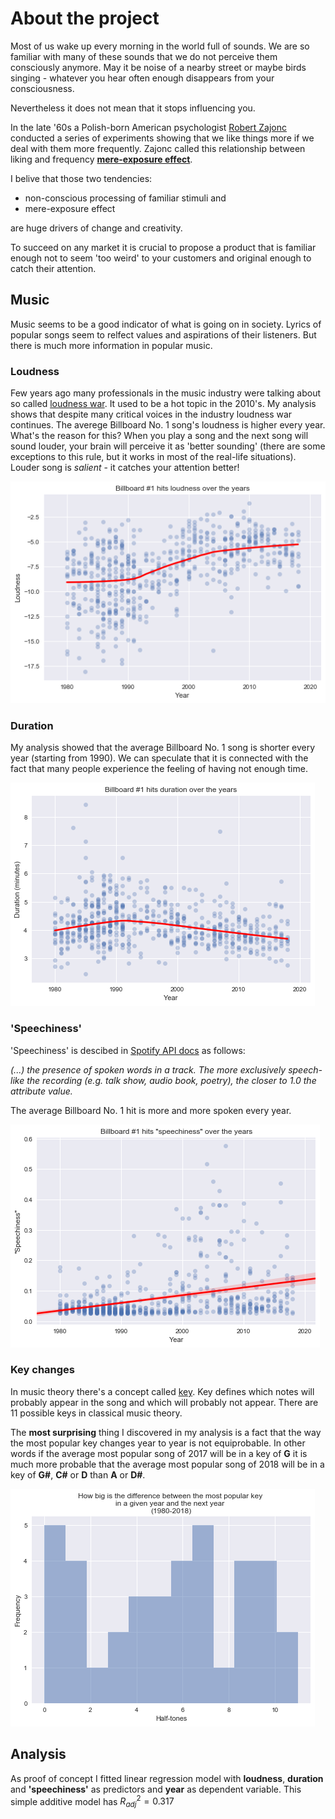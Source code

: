# About the project

Most of us wake up every morning in the world full of sounds. 
We are so familiar with many of these sounds that we do not perceive them consciously anymore.
May it be noise of a nearby street or maybe birds singing - whatever you hear often enough disappears from your consciousness.

Nevertheless it does not mean that it stops influencing you.

In the late '60s a Polish-born American psychologist [Robert Zajonc](https://en.wikipedia.org/wiki/Robert_Zajonc) conducted a series of experiments showing that we like things more if we deal with them more frequently. Zajonc called this relationship between liking and frequency [**mere-exposure effect**](https://en.wikipedia.org/wiki/Mere-exposure_effect).

I belive that those two tendencies: 
+ non-conscious processing of familiar stimuli and 
+ mere-exposure effect 

are huge drivers of change and creativity. 

To succeed on any market it is crucial to propose a product that is familiar enough not to seem 'too weird' to your customers and original enough to catch their attention.

## Music

Music seems to be a good indicator of what is going on in society. Lyrics of popular songs seem to relfect values and aspirations of their listeners. But there is much more information in popular music.

### Loudness

Few years ago many professionals in the music industry were talking about so called [loudness war](https://en.wikipedia.org/wiki/Loudness_war). It used to be a hot topic in the 2010's. My analysis shows that despite many critical voices in the industry loudness war continues. The averege Billboard No. 1 song's loudness is higher every year. What's the reason for this? When you play a song and the next song will sound louder, your brain will perceive it as 'better sounding' (there are some exceptions to this rule, but it works in most of the real-life situations). Louder song is *salient* - it catches your attention better!


![Loudness](https://raw.githubusercontent.com/AlxndrMlk/DataIncubator/master/graphs/loudness.png)


### Duration

My analysis showed that the average Billboard No. 1 song is shorter every year (starting from 1990). We can speculate that it is connected with the fact that many people experience the feeling of having not enough time.

![Duration](https://raw.githubusercontent.com/AlxndrMlk/DataIncubator/master/graphs/duration.png)


### 'Speechiness'

'Speechiness' is descibed in [Spotify API docs](https://developer.spotify.com/documentation/web-api/reference/tracks/get-audio-features/) as follows:

*(...) the presence of spoken words in a track. The more exclusively speech-like the recording (e.g. talk show, audio book, poetry), the closer to 1.0 the attribute value.*

The average Billboard No. 1 hit is more and more spoken every year.

![Speechiness](https://raw.githubusercontent.com/AlxndrMlk/DataIncubator/master/graphs/speechiness.png)


### Key changes

In music theory there's a concept called [key](https://en.wikipedia.org/wiki/Key_(music)). Key defines which notes will probably appear in the song and which will probably not appear. There are 11 possible keys in classical music theory.

The **most surprising** thing I discovered in my analysis is a fact that the way the most popular key changes year to year is not equiprobable. In other words if the average most popular song of 2017 will be in a key of **G** it is much more probable that the average most popular song of 2018 will be in a key of **G#**, **C#** or **D** than **A** or **D#**.

![Key changes](https://raw.githubusercontent.com/AlxndrMlk/DataIncubator/master/graphs/keys.png)


## Analysis

As proof of concept I fitted linear regression model with **loudness**, **duration** and **'speechiness'** as predictors and **year** as dependent variable. This simple additive model has $R^2_{adj} = 0.317$
